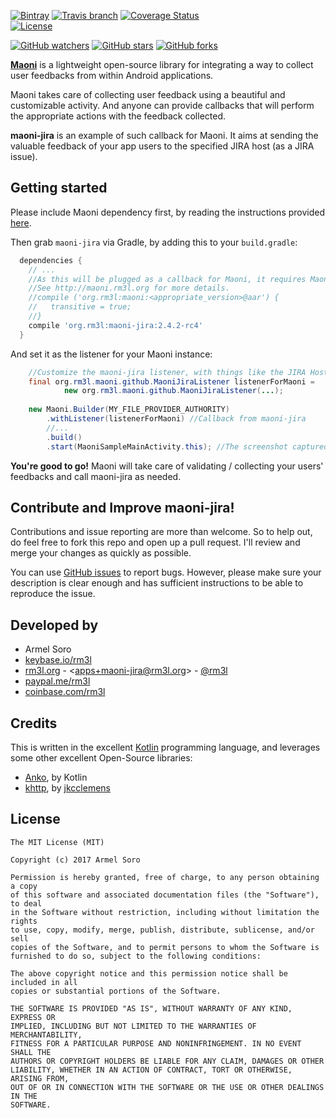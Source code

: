 [![Bintray](https://img.shields.io/bintray/v/rm3l/maven/org.rm3l:maoni-jira.svg)](https://bintray.com/rm3l/maven/org.rm3l%3Amaoni-jira) 
[![Travis branch](https://img.shields.io/travis/rm3l/maoni-jira/master.svg)](https://travis-ci.org/rm3l/maoni-jira) 
[![Coverage Status](https://coveralls.io/repos/github/rm3l/maoni-jira/badge.svg?branch=master)](https://coveralls.io/github/rm3l/maoni-jira?branch=master)  
[![License](https://img.shields.io/badge/license-MIT-green.svg?style=flat)](https://github.com/rm3l/maoni-jira/blob/master/LICENSE) 

[![GitHub watchers](https://img.shields.io/github/watchers/rm3l/maoni-jira.svg?style=social&label=Watch)](https://github.com/rm3l/maoni-jira) 
[![GitHub stars](https://img.shields.io/github/stars/rm3l/maoni-jira.svg?style=social&label=Star)](https://github.com/rm3l/maoni-jira) 
[![GitHub forks](https://img.shields.io/github/forks/rm3l/maoni-jira.svg?style=social&label=Fork)](https://github.com/rm3l/maoni-jira)

[**Maoni**](http://maoni.rm3l.org) is a lightweight open-source library for integrating 
a way to collect user feedbacks from within Android applications.

Maoni takes care of collecting user feedback using a beautiful and customizable activity. 
And anyone can provide callbacks that will perform the appropriate actions with the feedback collected.

**maoni-jira** is an example of such callback for Maoni. 
It aims at sending the valuable feedback of your app users to the specified JIRA host (as a JIRA issue).


## Getting started

Please include Maoni dependency first, by reading the instructions provided [here](http://maoni.rm3l.org).

Then grab `maoni-jira` via Gradle, by adding this to your `build.gradle`:

```gradle
  dependencies {
    // ...
    //As this will be plugged as a callback for Maoni, it requires Maoni dependency as well.
    //See http://maoni.rm3l.org for more details.
    //compile ('org.rm3l:maoni:<appropriate_version>@aar') {
    //   transitive = true;
    //}
    compile 'org.rm3l:maoni-jira:2.4.2-rc4'
  }
```

And set it as the listener for your Maoni instance:
```java
    //Customize the maoni-jira listener, with things like the JIRA Host REST API Base URL and the credentials to use to connect
    final org.rm3l.maoni.github.MaoniJiraListener listenerForMaoni = 
            new org.rm3l.maoni.github.MaoniJiraListener(...);
    
    new Maoni.Builder(MY_FILE_PROVIDER_AUTHORITY)
        .withListener(listenerForMaoni) //Callback from maoni-jira
        //...
        .build()
        .start(MaoniSampleMainActivity.this); //The screenshot captured is relative to this calling context 
```

**You're good to go!** Maoni will take care of validating / collecting your users' feedbacks 
and call maoni-jira as needed. 


## Contribute and Improve maoni-jira!

Contributions and issue reporting are more than welcome. 
So to help out, do feel free to fork this repo and open up a pull request. 
I'll review and merge your changes as quickly as possible.

You can use [GitHub issues](https://github.com/rm3l/maoni-jira/issues) to report bugs. 
However, please make sure your description is clear enough and has sufficient instructions 
to be able to reproduce the issue.


## Developed by

* Armel Soro
 * [keybase.io/rm3l](https://keybase.io/rm3l)
 * [rm3l.org](https://rm3l.org) - &lt;apps+maoni-jira@rm3l.org&gt; - [@rm3l](https://twitter.com/rm3l)
 * [paypal.me/rm3l](https://paypal.me/rm3l)
 * [coinbase.com/rm3l](https://www.coinbase.com/rm3l)

## Credits

This is written in the excellent [Kotlin](https://kotlinlang.org/) programming language, and leverages some other excellent Open-Source libraries:
* [Anko](https://github.com/Kotlin/anko), by Kotlin
* [khttp](http://khttp.readthedocs.io/en/latest/#), by [jkcclemens](https://github.com/jkcclemens)

## License

    The MIT License (MIT)
    
    Copyright (c) 2017 Armel Soro
    
    Permission is hereby granted, free of charge, to any person obtaining a copy
    of this software and associated documentation files (the "Software"), to deal
    in the Software without restriction, including without limitation the rights
    to use, copy, modify, merge, publish, distribute, sublicense, and/or sell
    copies of the Software, and to permit persons to whom the Software is
    furnished to do so, subject to the following conditions:
    
    The above copyright notice and this permission notice shall be included in all
    copies or substantial portions of the Software.
    
    THE SOFTWARE IS PROVIDED "AS IS", WITHOUT WARRANTY OF ANY KIND, EXPRESS OR
    IMPLIED, INCLUDING BUT NOT LIMITED TO THE WARRANTIES OF MERCHANTABILITY,
    FITNESS FOR A PARTICULAR PURPOSE AND NONINFRINGEMENT. IN NO EVENT SHALL THE
    AUTHORS OR COPYRIGHT HOLDERS BE LIABLE FOR ANY CLAIM, DAMAGES OR OTHER
    LIABILITY, WHETHER IN AN ACTION OF CONTRACT, TORT OR OTHERWISE, ARISING FROM,
    OUT OF OR IN CONNECTION WITH THE SOFTWARE OR THE USE OR OTHER DEALINGS IN THE
    SOFTWARE.


